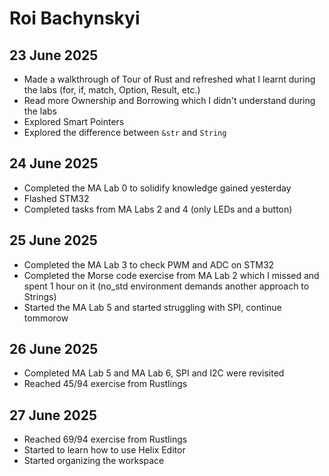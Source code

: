 # Roi Bachynskyi

## 23 June 2025
- Made a walkthrough of Tour of Rust and refreshed what I learnt during the labs (for, if, match, Option, Result, etc.)
- Read more Ownership and Borrowing which I didn't understand during the labs
- Explored Smart Pointers
- Explored the difference between ```&str``` and ```String```

## 24 June 2025
- Completed the MA Lab 0 to solidify knowledge gained yesterday
- Flashed STM32
- Completed tasks from MA Labs 2 and 4 (only LEDs and a button)


## 25 June 2025
- Completed the MA Lab 3 to check PWM and ADC on STM32
- Completed the Morse code exercise from MA Lab 2 which I missed and spent 1 hour on it (no_std environment demands another approach to Strings)
- Started the MA Lab 5 and started struggling with SPI, continue tommorow

## 26 June 2025
- Completed MA Lab 5 and MA Lab 6, SPI and I2C were revisited
- Reached 45/94 exercise from Rustlings

## 27 June 2025
- Reached 69/94 exercise from Rustlings
- Started to learn how to use Helix Editor
- Started organizing the workspace

